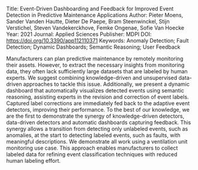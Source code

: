 Title: Event-Driven Dashboarding and Feedback for Improved Event Detection in Predictive Maintenance Applications
Author: Pieter Moens, Sander Vanden Hautte, Dieter De Paepe, Bram Steenwinckel, Stijn Verstichel, Steven Vandekerckhove, Femke Ongenae, Sofie Van Hoecke
Year: 2021
Journal: Applied Sciences
Publisher: MDPI
DOI: https://doi.org/10.3390/app112110371
Keywords: Anomaly Detection; Fault Detection; Dynamic Dashboards; Semantic Reasoning; User Feedback

Manufacturers can plan predictive maintenance by remotely monitoring their assets. However, to extract the necessary insights from monitoring data, they often lack sufficiently large datasets that are labeled by human experts. We suggest combining knowledge-driven and unsupervised data-driven approaches to tackle this issue. Additionally, we present a dynamic dashboard that automatically visualizes detected events using semantic reasoning, assisting experts in the revision and correction of event labels. Captured label corrections are immediately fed back to the adaptive event detectors, improving their performance. To the best of our knowledge, we are the first to demonstrate the synergy of knowledge-driven detectors, data-driven detectors and automatic dashboards capturing feedback. This synergy allows a transition from detecting only unlabeled events, such as anomalies, at the start to detecting labeled events, such as faults, with meaningful descriptions. We demonstrate all work using a ventilation unit monitoring use case. This approach enables manufacturers to collect labeled data for refining event classification techniques with reduced human labeling effort.
